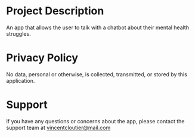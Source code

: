 # Project Description
An app that allows the user to talk with a chatbot about their mental health struggles.
# Privacy Policy
No data, personal or otherwise, is collected, transmitted, or stored by this application.
# Support
If you have any questions or concerns about the app, please contact the support team at vincentcloutier@mail.com
